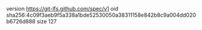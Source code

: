 version https://git-lfs.github.com/spec/v1
oid sha256:4c09f3aeb9f5a338a1bde52530050a38311158e842b8c9a004dd020b6726d888
size 127
